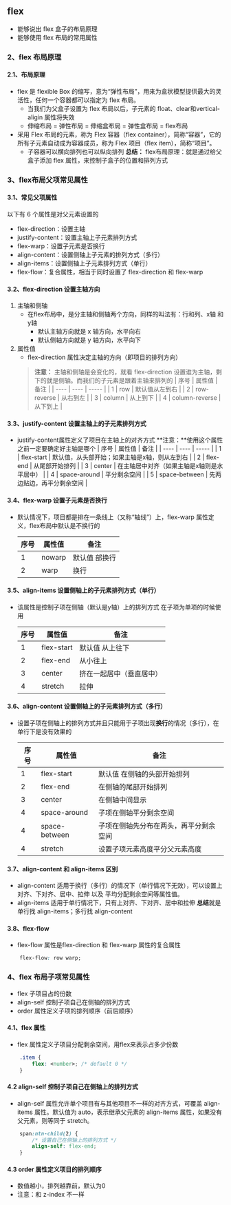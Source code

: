 ## flex

- 能够说出 flex 盒子的布局原理
- 能够使用 flex 布局的常用属性


### 2、flex 布局原理
#### 2.1、布局原理
- flex 是 flexible Box 的缩写，意为“弹性布局”，用来为盒状模型提供最大的灵活性，任何一个容器都可以指定为 flex 布局。
    - 当我们为父盒子设置为 flex 布局以后，子元素的 float、clear和vertical-aligin 属性将失效
    - 伸缩布局 = 弹性布局 = 伸缩盒布局 = 弹性盒布局 = flex布局
- 采用 Flex 布局的元素，称为 Flex 容器（flex container），简称“容器”，它的所有子元素自动成为容器成员，称为 Flex 项目（flex item），简称“项目”。
    - 子容器可以横向排列也可以纵向排列
**总结：** flex布局原理：就是通过给父盒子添加 flex 属性，来控制子盒子的位置和排列方式


### 3、flex布局父项常见属性
#### 3.1、常见父项属性
以下有 6 个属性是对父元素设置的
- flex-direction：设置主轴
- justify-content：设置主轴上子元素排列方式
- flex-warp：设置子元素是否换行
- align-content：设置侧轴上子元素的排列方式（多行）
- align-items：设置侧轴上子元素排列方式（单行）
- flex-flow：复合属性，相当于同时设置了 flex-direction 和 flex-warp

#### 3.2、flex-direction 设置主轴方向
1. 主轴和侧轴
    - 在flex布局中，是分主轴和侧轴两个方向，同样的叫法有：行和列、x轴 和 y轴
        - 默认主轴方向就是 x 轴方向，水平向右
        - 默认侧轴方向就是 y 轴方向，水平向下
2. 属性值
    - flex-direction 属性决定主轴的方向（即项目的排列方向）
    > **注意：** 主轴和侧轴是会变化的，就看 flex-direction 设置谁为主轴，剩下的就是侧轴。而我们的子元素是跟着主轴来排列的
    |  序号   | 属性值  | 备注 |
    |  ----  | ----  | -----  |
    | 1  | row |  默认值从左到右 |
    | 2  | row-reverse | 从右到左 |
    | 3  | column |  从上到下 |
    | 4  | column-reverse |  从下到上 |


#### 3.3、justify-content 设置主轴上的子元素排列方式
- justify-content属性定义了项目在主轴上的对齐方式
**注意：**使用这个属性之前一定要确定好主轴是哪个
    |  序号   | 属性值  | 备注 |
    |  ----  | ----  | -----  |
    | 1  | flex-start |  默认值，从头部开始；如果主轴是x轴，则从左到右 |
    | 2  | flex-end | 从尾部开始排列 |
    | 3  | center |  在主轴居中对齐（如果主轴是x轴则是水平居中） |
    | 4  | space-around |  平分剩余空间 |
    | 5  | space-between | 先两边贴边，再平分剩余空间 |


#### 3.4、flex-warp 设置子元素是否换行
- 默认情况下，项目都是排在一条线上（又称“轴线”）上，flex-warp 属性定义，flex布局中默认是不换行的

    |  序号   | 属性值  | 备注 |
    |  ----  | ----  | -----  |
    | 1  | nowarp |  默认值 部换行 |
    | 2  | warp | 换行 |


#### 3.5、align-items 设置侧轴上的子元素排列方式（单行）
- 该属性是控制子项在侧轴（默认是y轴）上的排列方式 在子项为单项的时候使用

    |  序号   | 属性值  | 备注 |
    |  ----  | ----  | -----  |
    | 1  | flex-start |  默认值 从上往下 |
    | 2  | flex-end | 从小往上 |
    | 3  | center | 挤在一起居中（垂直居中） |
    | 4  | stretch | 拉伸 |


#### 3.6、align-content 设置侧轴上的子元素排列方式（多行）
- 设置子项在侧轴上的排列方式并且只能用于子项出现**换行**的情况（多行），在单行下是没有效果的

    |  序号   | 属性值  | 备注 |
    |  ----  | ----  | -----  |
    | 1  | flex-start |  默认值 在侧轴的头部开始排列 |
    | 2  | flex-end | 在侧轴的尾部开始排列 |
    | 3  | center | 在侧轴中间显示 |
    | 4  | space-around | 子项在侧轴平分剩余空间 |
    | 4  | space-between | 子项在侧轴先分布在两头，再平分剩余空间 |
    | 4  | stretch | 设置子项元素高度平分父元素高度 |


#### 3.7、align-content 和 align-items 区别
- align-content 适用于换行（多行）的情况下（单行情况下无效），可以设置上对齐、下对齐、居中、拉伸 以及 平均分配剩余空间等属性值。
- align-items 适用于单行情况下，只有上对齐、下对齐、居中和拉伸
**总结**就是单行找 align-items；多行找 align-content


#### 3.8、flex-flow
- flex-flow 属性是flex-direction 和 flex-warp 属性的复合属性
```css
    flex-flow: row warp;
```


### 4、flex 布局子项常见属性
- flex 子项目占的份数
- align-self 控制子项自己在侧轴的排列方式
- order 属性定义子项的排列顺序（前后顺序）

#### 4.1、flex 属性
- flex 属性定义子项目分配剩余空间，用flex来表示占多少份数
```css
    .item {
        flex: <number>; /* default 0 */
    }
```

#### 4.2 align-self 控制子项自己在侧轴上的排列方式
- align-self 属性允许单个项目有与其他项目不一样的对齐方式，可覆盖 align-items 属性。默认值为 auto，表示继承父元素的 align-items 属性，如果没有父元素，则等同于 stretch。
```css
    span:ntn-child(2) {
        /* 设置自己在侧轴上的排列方式 */
        align-self: flex-end;
    }
```

#### 4.3 order 属性定义项目的排列顺序
- 数值越小，排列越靠前，默认为0
- 注意：和 z-index 不一样